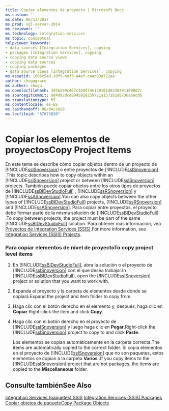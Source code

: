 ```yaml
---
title: Copiar elementos de proyecto | Microsoft Docs
ms.custom: ''
ms.date: 06/13/2017
ms.prod: sql-server-2014
ms.reviewer: ''
ms.technology: integration-services
ms.topic: conceptual
helpviewer_keywords:
- data sources [Integration Services], copying
- packages [Integration Services], copying
- copying data source views
- copying data sources
- copying packages
- data source views [Integration Services], copying
ms.assetid: 1606c54d-20f9-49f3-a4ef-caad83a772aa
author: chugugrace
ms.author: chugu
ms.openlocfilehash: 3456209c467c3b8474e130181d02304911098d2c
ms.sourcegitcommit: ad4d92dce894592a259721a1571b1d8736abacdb
ms.translationtype: MT
ms.contentlocale: es-ES
ms.lasthandoff: 08/04/2020
ms.locfileid: "87673830"
---
```

# <a name="copy-project-items"></a><span data-ttu-id="58084-102">Copiar los elementos de proyectos</span><span class="sxs-lookup"><span data-stu-id="58084-102">Copy Project Items</span></span>
  <span data-ttu-id="58084-103">En este tema se describe cómo copiar objetos dentro de un proyecto de [!INCLUDE[ssISnoversion](../includes/ssisnoversion-md.md)] o entre proyectos de [!INCLUDE[ssISnoversion](../includes/ssisnoversion-md.md)] .</span><span class="sxs-lookup"><span data-stu-id="58084-103">This topic describes how to copy objects within an [!INCLUDE[ssISnoversion](../includes/ssisnoversion-md.md)] project or between [!INCLUDE[ssISnoversion](../includes/ssisnoversion-md.md)] projects.</span></span> <span data-ttu-id="58084-104">También puede copiar objetos entre los otros tipos de proyectos de [!INCLUDE[ssBIDevStudioFull](../includes/ssbidevstudiofull-md.md)] , [!INCLUDE[ssRSnoversion](../includes/ssrsnoversion-md.md)] y [!INCLUDE[ssASnoversion](../includes/ssasnoversion-md.md)].</span><span class="sxs-lookup"><span data-stu-id="58084-104">You can also copy objects between the other types of [!INCLUDE[ssBIDevStudioFull](../includes/ssbidevstudiofull-md.md)] projects, [!INCLUDE[ssRSnoversion](../includes/ssrsnoversion-md.md)] and [!INCLUDE[ssASnoversion](../includes/ssasnoversion-md.md)].</span></span> <span data-ttu-id="58084-105">Para copiar entre proyectos, el proyecto debe formar parte de la misma solución de [!INCLUDE[ssBIDevStudioFull](../includes/ssbidevstudiofull-md.md)] .</span><span class="sxs-lookup"><span data-stu-id="58084-105">To copy between projects, the project must be part of the same [!INCLUDE[ssBIDevStudioFull](../includes/ssbidevstudiofull-md.md)] solution.</span></span> <span data-ttu-id="58084-106">Para obtener más información, vea [Proyectos de Integration Services &#40;SSIS&#41;](integration-services-ssis-projects-and-solutions.md).</span><span class="sxs-lookup"><span data-stu-id="58084-106">For more information, see [Integration Services &#40;SSIS&#41; Projects](integration-services-ssis-projects-and-solutions.md).</span></span>  
  
### <a name="to-copy-project-level-items"></a><span data-ttu-id="58084-107">Para copiar elementos de nivel de proyecto</span><span class="sxs-lookup"><span data-stu-id="58084-107">To copy project level items</span></span>  
  
1.  <span data-ttu-id="58084-108">En [!INCLUDE[ssBIDevStudioFull](../includes/ssbidevstudiofull-md.md)], abra la solución o el proyecto de [!INCLUDE[ssISnoversion](../includes/ssisnoversion-md.md)] con el que desea trabajar.</span><span class="sxs-lookup"><span data-stu-id="58084-108">In [!INCLUDE[ssBIDevStudioFull](../includes/ssbidevstudiofull-md.md)], open the [!INCLUDE[ssISnoversion](../includes/ssisnoversion-md.md)] project or solution that you want to work with.</span></span>  
  
2.  <span data-ttu-id="58084-109">Expanda el proyecto y la carpeta de elementos desde donde se copiará.</span><span class="sxs-lookup"><span data-stu-id="58084-109">Expand the project and item folder to copy from.</span></span>  
  
3.  <span data-ttu-id="58084-110">Haga clic con el botón derecho en el elemento y, después, haga clic en **Copiar**.</span><span class="sxs-lookup"><span data-stu-id="58084-110">Right-click the item and click **Copy**.</span></span>  
  
4.  <span data-ttu-id="58084-111">Haga clic con el botón derecho en el proyecto de [!INCLUDE[ssISnoversion](../includes/ssisnoversion-md.md)] y luego haga clic en **Pegar**.</span><span class="sxs-lookup"><span data-stu-id="58084-111">Right-click the [!INCLUDE[ssISnoversion](../includes/ssisnoversion-md.md)] project to copy to and click **Paste**.</span></span>  
  
     <span data-ttu-id="58084-112">Los elementos se copian automáticamente en la carpeta correcta.</span><span class="sxs-lookup"><span data-stu-id="58084-112">The items are automatically copied to the correct folder.</span></span> <span data-ttu-id="58084-113">Si copia elementos en el proyecto de [!INCLUDE[ssISnoversion](../includes/ssisnoversion-md.md)] que no son paquetes, estos elementos se copian a la carpeta **Varios** .</span><span class="sxs-lookup"><span data-stu-id="58084-113">If you copy items to the [!INCLUDE[ssISnoversion](../includes/ssisnoversion-md.md)] project that are not packages, the items are copied to the **Miscellaneous** folder.</span></span>  
  
## <a name="see-also"></a><span data-ttu-id="58084-114">Consulte también</span><span class="sxs-lookup"><span data-stu-id="58084-114">See Also</span></span>  
 <span data-ttu-id="58084-115">[Integration Services &#40;paquetes&#41; SSIS](../../2014/integration-services/integration-services-ssis-packages.md) </span><span class="sxs-lookup"><span data-stu-id="58084-115">[Integration Services &#40;SSIS&#41; Packages](../../2014/integration-services/integration-services-ssis-packages.md) </span></span>  
 [<span data-ttu-id="58084-116">Copiar objetos de paquete</span><span class="sxs-lookup"><span data-stu-id="58084-116">Copy Package Objects</span></span>](../../2014/integration-services/copy-package-objects.md)  
  
  
